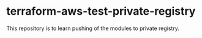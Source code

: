 # terraform-aws-test-private-registry
This repository is to learn pushing of the modules to private registry. 
